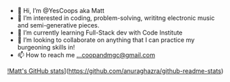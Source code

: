 - 👋 Hi, I’m @YesCoops aka Matt
- 👀 I’m interested in coding, problem-solving, writitng electronic music and semi-generative pieces. 
- 🌱 I’m currently learning Full-Stack dev with Code Institute
- 💞️ I’m looking to collaborate on anything that I can practice my burgeoning skills in! 
- 📫 How to reach me ...coopandmgc@gmail.com

[!Matt's GitHub stats](https://github-readme-stats.vercel.app/api?username=YesCoops)](https://github.com/anuraghazra/github-readme-stats)


<!---
YesCoops/YesCoops is a ✨ special ✨ repository because its `README.md` (this file) appears on your GitHub profile.
You can click the Preview link to take a look at your changes.
--->
